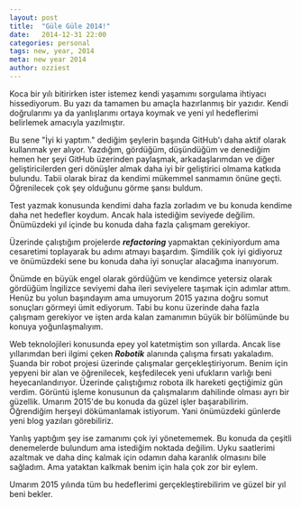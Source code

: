 ```yaml
---
layout: post
title:  "Güle Güle 2014!"
date:   2014-12-31 22:00
categories: personal
tags: new, year, 2014
meta: new year 2014
author: ozziest
---
```


Koca bir yılı bitirirken ister istemez kendi yaşamımı sorgulama ihtiyacı hissediyorum. Bu yazı da tamamen bu amaçla hazırlanmış bir yazıdır. Kendi doğrularımı ya da yanlışlarımı ortaya koymak ve yeni yıl hedeflerimi belirlemek amacıyla yazılmıştır.

Bu sene "İyi ki yaptım." dediğim şeylerin başında GitHub'ı daha aktif olarak kullanmak yer alıyor. Yazdığım, gördüğüm, düşündüğüm ve denediğim hemen her şeyi GitHub üzerinden paylaşmak, arkadaşlarımdan ve diğer geliştiricilerden geri dönüşler almak daha iyi bir geliştirici olmama katkıda bulundu. Tabii olarak biraz da kendimi mükemmel sanmamın önüne geçti. Öğrenilecek çok şey olduğunu görme şansı buldum. 

Test yazmak konusunda kendimi daha fazla zorladım ve bu konuda kendime daha net hedefler koydum. Ancak hala istediğim seviyede değilim. Önümüzdeki yıl içinde bu konuda daha fazla çalışmam gerekiyor. 

Üzerinde çalıştığım projelerde ***refactoring*** yapmaktan çekiniyordum ama cesaretimi toplayarak bu adımı atmayı başardım. Şimdilik çok iyi gidiyoruz ve önümüzdeki sene bu konuda daha iyi sonuçlar alacağıma inanıyorum.

Önümde en büyük engel olarak gördüğüm ve kendimce yetersiz olarak gördüğüm İngilizce seviyemi daha ileri seviyelere taşımak için adımlar attım. Henüz bu yolun başındayım ama umuyorum 2015 yazına doğru somut sonuçları görmeyi ümit ediyorum. Tabi bu konu üzerinde daha fazla çalışmam gerekiyor ve işten arda kalan zamanımın büyük bir bölümünde bu konuya yoğunlaşmalıyım.

Web teknolojileri konusunda epey yol katetmiştim son yıllarda. Ancak lise yıllarımdan beri ilgimi çeken ***Robotik*** alanında çalışma fırsatı yakaladım. Şuanda bir robot projesi üzerinde çalışmalar gerçekleştiriyorum. Benim için yepyeni bir alan ve öğrenilecek, keşfedilecek yeni ufukların varlığı beni heyecanlandırıyor. Üzerinde çalıştığımız robota ilk hareketi geçtiğimiz gün verdim. Görüntü işleme konusunun da çalışmalarım dahilinde olması ayrı bir güzellik. Umarım 2015'de bu konuda da güzel işler başarabilirim. Öğrendiğim herşeyi dökümanlamak istiyorum. Yani önümüzdeki günlerde yeni blog yazıları görebiliriz. 

Yanlış yaptığım şey ise zamanımı çok iyi yönetememek. Bu konuda da çeşitli denemelerde bulundum ama istediğim noktada değilim. Uyku saatlerimi azaltmak ve daha dinç kalmak için odamın daha karanlık olmasını bile sağladım. Ama yataktan kalkmak benim için hala çok zor bir eylem. 

Umarım 2015 yılında tüm bu hedeflerimi gerçekleştirebilirim ve güzel bir yıl beni bekler.



